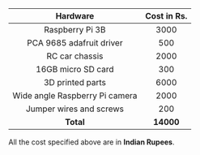 | Hardware | Cost in Rs. | 
| :------------: | :-------------: | 
| Raspberry Pi 3B | 3000  | 
| PCA 9685 adafruit driver | 500  | 
| RC car chassis | 2000 |
| 16GB micro SD card | 300 |
| 3D printed parts | 6000 |
| Wide angle Raspberry Pi camera | 2000 |
| Jumper wires and screws | 200 |
| **Total** | **14000** | 


All the cost specified above are in **Indian Rupees**.